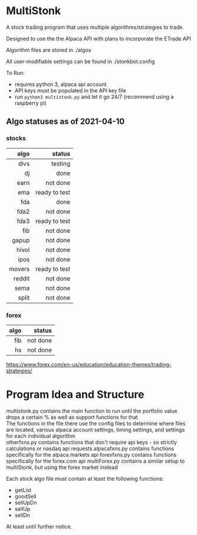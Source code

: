 # MultiStonk

A stock trading program that uses multiple algorithms/strategies to trade.

Designed to use the the Alpaca API with plans to incorporate the ETrade API

Algorithm files are stored in ./algos

All user-modifiable settings can be found in ./stonkbot.config

To Run:

 - requires python 3, alpaca api account
 - API keys must be populated in the API key file
 - run ```python3 multistonk.py``` and let it go 24/7 (recommend using a raspberry pi)

## Algo statuses as of 2021-04-10

### stocks
| algo | status|  
| ---: | ---: |
| divs | testing |  
| dj   | done |  
| earn | not done |  
| ema  | ready to test |  
| fda  | done |  
| fda2 | not done |  
| fda3 | ready to test |  
| fib  | not done |  
| gapup| not done |  
| hivol| not done |  
| ipos | not done |  
| movers | ready to test |  
| reddit | not done |  
| sema | not done |  
| split| not done |  

### forex
| algo | status|  
| ---: | ---: |  
| fib  | not done |  
| hs   | not done |  
  
https://www.forex.com/en-us/education/education-themes/trading-strategies/  


# Program Idea and Structure

multistonk.py contains the main function to run until the portfolio value drops a certain % as well as support functions for that  
The functions in the file there use the config files to determine where files are located, various alpaca account settings, timing settings, and settings for each individual algorithm  
otherfxns.py contains functions that don't require api keys - so strictly calculations or nasdaq api requests
alpacafxns.py contains functions specifically for the alpaca.markets api
forexfxns.py contains functions specifically for the forex.com api
multiForex.py contains a similar setup to multiStonk, but using the forex market instead

Each stock algo file must contain at least the following functions:  
 - getList
 - goodSell
 - sellUpDn
 - sellUp
 - sellDn

At least until further notice.  
